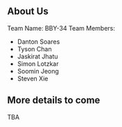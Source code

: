 ## About Us
Team Name: BBY-34
Team Members: 
- Danton Soares
- Tyson Chan
- Jaskirat Jhatu
- Simon Lotzkar
- Soomin Jeong
- Steven Xie
## More details to come
TBA